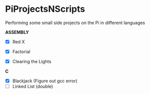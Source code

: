 # PiProjectsNScripts
Performing some small side projects on the Pi in different languages


**ASSEMBLY**

- [X] Red X

- [X] Factorial

- [X] Clearing the Lights


**C**

- [X] Blackjack (Figure out gcc error)
- [ ] Linked List (double)
